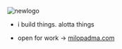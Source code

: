 ![newlogo](https://user-images.githubusercontent.com/48256865/193396320-ca0025d2-0113-43b1-9a64-d4da6aeb965b.png)

- i build things. alotta things

- open for work -> [milopadma.com](https://portfolio.milopadma.com)

<!---
Milopadma/Milopadma is a ✨ special ✨ repository because its `README.md` (this file) appears on your GitHub profile.
You can click the Preview link to take a look at your changes.
--->

